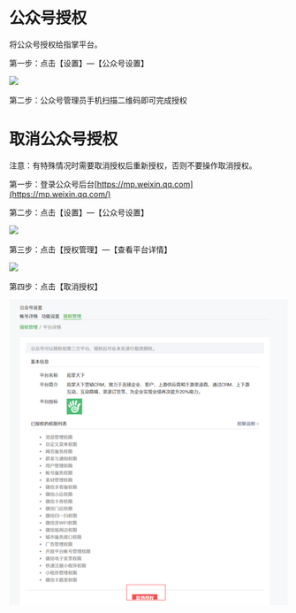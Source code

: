 # 公众号授权

将公众号授权给指掌平台。

第一步：点击【设置】—【公众号设置】

![](file:///C:/Users/amos/AppData/Local/Temp/msohtmlclip1/01/clip_image002.jpg)

第二步：公众号管理员手机扫描二维码即可完成授权

# 取消公众号授权

注意：有特殊情况时需要取消授权后重新授权，否则不要操作取消授权。

第一步：登录公众号后台[https://mp.weixin.qq.com](https://mp.weixin.qq.com/)

第二步：点击【设置】—【公众号设置】

![](file:///C:/Users/amos/AppData/Local/Temp/msohtmlclip1/01/clip_image002.jpg)

第三步：点击【授权管理】—【查看平台详情】

![](file:///C:/Users/amos/AppData/Local/Temp/msohtmlclip1/01/clip_image004.jpg)

第四步：点击【取消授权】

![](/assets/import323.png)

